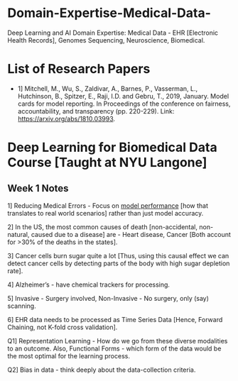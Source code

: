 # Domain-Expertise-Medical-Data-
Deep Learning and AI Domain Expertise: Medical Data - EHR [Electronic Health Records], Genomes Sequencing, Neuroscience, Biomedical.

# List of Research Papers
- 1] Mitchell, M., Wu, S., Zaldivar, A., Barnes, P., Vasserman, L., Hutchinson, B., Spitzer, E., Raji, I.D. and Gebru, T., 2019, January. Model cards for model reporting. In Proceedings of the conference on fairness, accountability, and transparency (pp. 220-229). Link: https://arxiv.org/abs/1810.03993.

# Deep Learning for Biomedical Data Course [Taught at NYU Langone]

## Week 1 Notes 

1] Reducing Medical Errors - Focus on <ins>model performance</ins> [how that translates to real world scenarios] rather than just model accuracy.

2] In the US, the most common causes of death [non-accidental, non-natural, caused due to a disease] are - Heart disease, Cancer [Both account for >30% of the deaths in the states].

3] Cancer cells burn sugar quite a lot [Thus, using this causal effect we can detect cancer cells by detecting parts of the body with high sugar depletion rate]. 

4] Alzheimer’s - have chemical trackers for processing.

5] Invasive - Surgery involved, Non-Invasive - No surgery, only (say) scanning.

6] EHR data needs to be processed as Time Series Data [Hence, Forward Chaining,  not K-fold cross validation].

Q1] Representation Learning - How do we go from these diverse modalities to an outcome. Also, Functional Forms - which form of the data would be the most optimal for the learning process.

Q2] Bias in data - think deeply about the data-collection criteria.

